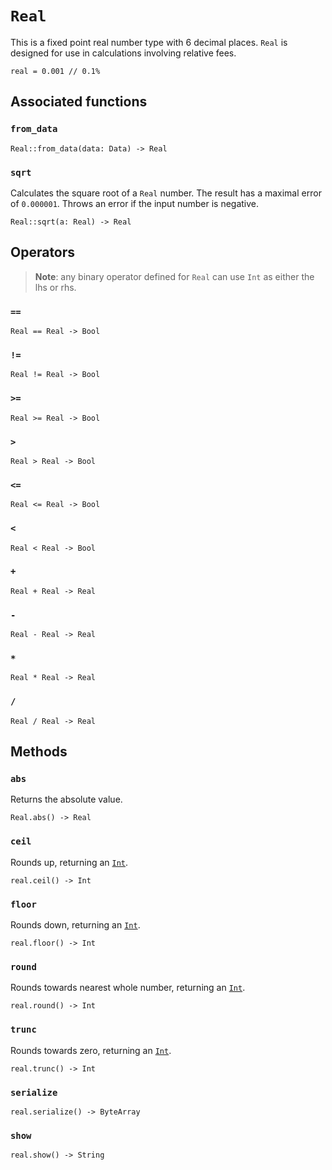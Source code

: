 # `Real`

This is a fixed point real number type with 6 decimal places. `Real` is designed for use in calculations involving relative fees.

```helios
real = 0.001 // 0.1%
```

## Associated functions

### `from_data`

```helios
Real::from_data(data: Data) -> Real
```

### `sqrt`

Calculates the square root of a `Real` number. The result has a maximal error of `0.000001`. Throws an error if the input number is negative.

```helios
Real::sqrt(a: Real) -> Real
```

## Operators

>**Note**: any binary operator defined for `Real` can use `Int` as either the lhs or rhs.

### `==`

```helios
Real == Real -> Bool
```

### `!=`

```helios
Real != Real -> Bool
```

### `>=`

```helios
Real >= Real -> Bool
```

### `>`

```helios
Real > Real -> Bool
```

### `<=`

```helios
Real <= Real -> Bool
```

### `<`

```helios
Real < Real -> Bool
```

### `+`

```helios
Real + Real -> Real
```

### `-`

```helios
Real - Real -> Real
```

### `*`

```helios
Real * Real -> Real
```

### `/`

```helios
Real / Real -> Real
```

## Methods

### `abs`

Returns the absolute value.

```helios
Real.abs() -> Real
```

### `ceil`

Rounds up, returning an [`Int`](./int.md).

```helios
real.ceil() -> Int
```

### `floor`

Rounds down, returning an [`Int`](./int.md).

```helios
real.floor() -> Int
```

### `round`

Rounds towards nearest whole number, returning an [`Int`](./int.md).

```helios
real.round() -> Int
```

### `trunc`

Rounds towards zero, returning an [`Int`](./int.md).

```helios
real.trunc() -> Int
```

### `serialize`

```helios
real.serialize() -> ByteArray
```

### `show`

```helios
real.show() -> String
```